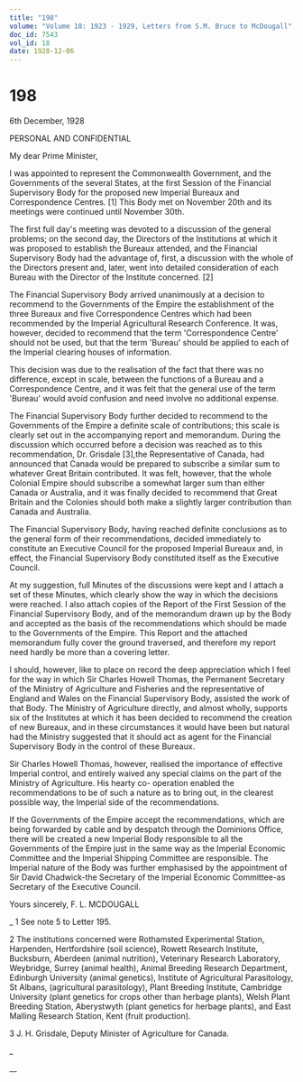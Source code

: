```yaml
---
title: "198"
volume: "Volume 18: 1923 - 1929, Letters from S.M. Bruce to McDougall"
doc_id: 7543
vol_id: 18
date: 1928-12-06
---
```


# 198

6th December, 1928

PERSONAL AND CONFIDENTIAL

My dear Prime Minister,

I was appointed to represent the Commonwealth Government, and the Governments of the several States, at the first Session of the Financial Supervisory Body for the proposed new Imperial Bureaux and Correspondence Centres. [1] This Body met on November 20th and its meetings were continued until November 30th.

The first full day's meeting was devoted to a discussion of the general problems; on the second day, the Directors of the Institutions at which it was proposed to establish the Bureaux attended, and the Financial Supervisory Body had the advantage of, first, a discussion with the whole of the Directors present and, later, went into detailed consideration of each Bureau with the Director of the Institute concerned. [2]

The Financial Supervisory Body arrived unanimously at a decision to recommend to the Governments of the Empire the establishment of the three Bureaux and five Correspondence Centres which had been recommended by the Imperial Agricultural Research Conference. It was, however, decided to recommend that the term 'Correspondence Centre' should not be used, but that the term 'Bureau' should be applied to each of the Imperial clearing houses of information.

This decision was due to the realisation of the fact that there was no difference, except in scale, between the functions of a Bureau and a Correspondence Centre, and it was felt that the general use of the term 'Bureau' would avoid confusion and need involve no additional expense.

The Financial Supervisory Body further decided to recommend to the Governments of the Empire a definite scale of contributions; this scale is clearly set out in the accompanying report and memorandum. During the discussion which occurred before a decision was reached as to this recommendation, Dr. Grisdale [3],the Representative of Canada, had announced that Canada would be prepared to subscribe a similar sum to whatever Great Britain contributed. It was felt, however, that the whole Colonial Empire should subscribe a somewhat larger sum than either Canada or Australia, and it was finally decided to recommend that Great Britain and the Colonies should both make a slightly larger contribution than Canada and Australia.

The Financial Supervisory Body, having reached definite conclusions as to the general form of their recommendations, decided immediately to constitute an Executive Council for the proposed Imperial Bureaux and, in effect, the Financial Supervisory Body constituted itself as the Executive Council.

At my suggestion, full Minutes of the discussions were kept and I attach a set of these Minutes, which clearly show the way in which the decisions were reached. I also attach copies of the Report of the First Session of the Financial Supervisory Body, and of the memorandum drawn up by the Body and accepted as the basis of the recommendations which should be made to the Governments of the Empire. This Report and the attached memorandum fully cover the ground traversed, and therefore my report need hardly be more than a covering letter.

I should, however, like to place on record the deep appreciation which I feel for the way in which Sir Charles Howell Thomas, the Permanent Secretary of the Ministry of Agriculture and Fisheries and the representative of England and Wales on the Financial Supervisory Body, assisted the work of that Body. The Ministry of Agriculture directly, and almost wholly, supports six of the Institutes at which it has been decided to recommend the creation of new Bureaux, and in these circumstances it would have been but natural had the Ministry suggested that it should act as agent for the Financial Supervisory Body in the control of these Bureaux.

Sir Charles Howell Thomas, however, realised the importance of effective Imperial control, and entirely waived any special claims on the part of the Ministry of Agriculture. His hearty co- operation enabled the recommendations to be of such a nature as to bring out, in the clearest possible way, the Imperial side of the recommendations.

If the Governments of the Empire accept the recommendations, which are being forwarded by cable and by despatch through the Dominions Office, there will be created a new Imperial Body responsible to all the Governments of the Empire just in the same way as the Imperial Economic Committee and the Imperial Shipping Committee are responsible. The Imperial nature of the Body was further emphasised by the appointment of Sir David Chadwick-the Secretary of the Imperial Economic Committee-as Secretary of the Executive Council.

Yours sincerely, F. L. MCDOUGALL 

_ 1 See note 5 to Letter 195.

2 The institutions concerned were Rothamsted Experimental Station, Harpenden, Hertfordshire (soil science), Rowett Research Institute, Bucksburn, Aberdeen (animal nutrition), Veterinary Research Laboratory, Weybridge, Surrey (animal health), Animal Breeding Research Department, Edinburgh University (animal genetics), Institute of Agricultural Parasitology, St Albans, (agricultural parasitology), Plant Breeding Institute, Cambridge University (plant genetics for crops other than herbage plants), Welsh Plant Breeding Station, Aberystwyth (plant genetics for herbage plants), and East Malling Research Station, Kent (fruit production).

3 J. H. Grisdale, Deputy Minister of Agriculture for Canada.

_

__

